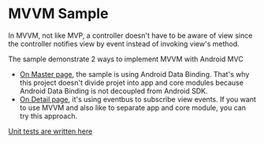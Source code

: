 # MVVM Sample

In MVVM, not like MVP, a controller doesn't have to be aware of view since the controller notifies view by event instead of invoking view's method.

The sample demonstrate 2 ways to implement MVVM with Android MVC
- [On Master page](https://github.com/kejunxia/AndroidMvc/blob/master/samples/simple-mvvm/mobile/src/main/java/com/shipdream/lib/android/mvc/samples/simple/mvvm/view/CounterMasterScreen.java), the sample is using Android Data Binding. That's why this project doesn't divide projet into app and core modules because Android Data Binding is not decoupled from Android SDK.
- [On Detail page](https://github.com/kejunxia/AndroidMvc/blob/master/samples/simple-mvvm/mobile/src/main/java/com/shipdream/lib/android/mvc/samples/simple/mvvm/view/CounterDetailScreen.java), it's using eventbus to subscribe view events. If you want to use MVVM and also like to separate app and core module, you can try this approach.

[Unit tests are written here](https://github.com/kejunxia/AndroidMvc/tree/master/samples/simple-mvvm/mobile/src/test/java/com/shipdream/lib/android/mvc/samples/simple/mvp/controller/internal)
